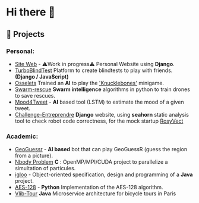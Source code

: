 # Hi there 👋

## 🔭 Projects

### Personal:

- [Site Web](https://github.com/NathanFortyTwo/site-nathan) - ⚠️Work in progress⚠️ Personal Website using **Django**.
- [TurboBlindTest](https://github.com/NathanFortyTwo/blindtest) Platform to create blindtests to play with friends. **(Django / JavaScript)**
- [Osselets](https://github.com/NathanFortyTwo/osselets)  Trained an **AI** to play the ['Knucklebones'](https://cult-of-the-lamb.fandom.com/wiki/Knucklebones) minigame.
- [Swarm-rescue](https://github.com/NathanFortyTwo/private-swarm) **Swarm intelligence** algorithms in python to train drones to save rescues.
- [Mood4Tweet](https://github.com/NathanFortyTwo/mood-4-tweet) - **AI** based tool (LSTM) to estimate the mood of a given tweet.
- [Challenge-Entreprendre](https://github.com/NathanFortyTwo/challenge-entreprendre) **Django** website, using **seahorn** static analysis tool to check robot code correctness, for the mock startup [RosyVect](http://rosyvect.nathanferet.fr)

### Academic:

- [GeoGuessr](https://github.com/rammalnour/image-geotagging) - **AI based** bot that can play GeoGuessR (guess the region from a picture).
- [Nbody Problem](https://github.com/NathanFortyTwo/Nbody) **C** : OpenMP/MPI/CUDA project to parallelize a simultation of particules.
- [igloo](https://github.com/juliette39/igloo) - Object-oriented specification, design and programming of a **Java** project.
- [AES-128](https://github.com/NathanFortyTwo/TP-AES) - **Python** Implementation of the AES-128 algorithm.
- [Vlib-Tour](https://github.com/NathanFortyTwo/csc5002-middleware) **Java** Microservice architecture for bicycle tours in Paris

<!--
**NathanFortyTwo/NathanFortyTwo** is a ✨ _special_ ✨ repository because its `README.md` (this file) appears on your GitHub profile.

Here are some ideas to get you started:

- 🔭 I’m currently working on ...
- 🌱 I’m currently learning ...
- 👯 I’m looking to collaborate on ...
- 🤔 I’m looking for help with ...
- 💬 Ask me about ...
- 📫 How to reach me: ...
- 😄 Pronouns: ...
- ⚡ Fun fact: ...
-->
